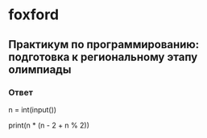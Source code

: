 # foxford
## Практикум по программированию: подготовка к региональному этапу олимпиады ##
### Ответ ###
n = int(input())

print(n * (n - 2 + n % 2))
